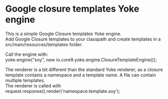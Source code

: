 Google closure templates Yoke engine
====================================

This is a simple Google Closure templates Yoke engine.  
Add Google Closure templates to your classpath and create templates in a src/main/resources/templates folder.  

Call the engine with:  
yoke.engine("soy", new io.core9.yoke.engine.ClosureTemplateEngine());  

The renderer is a bit different than the standard Yoke renderer, as a closure template contains a namespace and a template name. A file can contain multiple templates.  
The renderer is called with request.response().render('namespace.template.soy');


